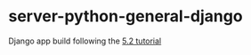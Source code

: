 # server-python-general-django

Django app build following the [5.2 tutorial](https://docs.djangoproject.com/en/5.2/intro/tutorial01/)